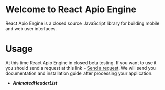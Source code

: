 # Welcome to React Apio Engine

React Apio Engine is a closed source JavaScript library for building mobile and web user interfaces.

# Usage

At this time React Apio Engine in closed beta testing. If you want to use it you should send a request at this link - 
[Send a request](https://forms.gle/oPNcmzVEYg7KkR5FA). We will send you documentation and installation guide after processing your application.
- ***_AnimatedHeaderList_***
